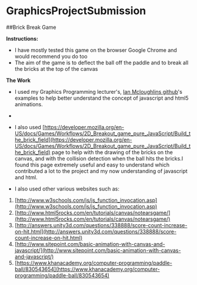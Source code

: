 # GraphicsProjectSubmission

##Brick Break Game

**Instructions:**

* I have mostly tested this game on the browser Google Chrome and would recommend you do too
* The aim of the game is to deflect the ball off the paddle and to break all the bricks at the top of the canvas

**The Work**

* I used my Graphics Programming lecturer's, [Ian Mcloughlins github](https://github.com/ianmcloughlin)'s examples to help better understand the concept of javascript and html5 animations. 
* 
* I also used [https://developer.mozilla.org/en-US/docs/Games/Workflows/2D_Breakout_game_pure_JavaScript/Build_the_brick_field](https://developer.mozilla.org/en-US/docs/Games/Workflows/2D_Breakout_game_pure_JavaScript/Build_the_brick_field) page to help with the drawing of the bricks on the canvas, and with the collision detection when the ball hits the bricks.I found this page extremely useful and easy to understand which contributed a lot to the project and my now understanding of javascript and html.

* I also used other various websites such as:

1. [http://www.w3schools.com/js/js_function_invocation.asp](http://www.w3schools.com/js/js_function_invocation.asp)
2. [http://www.html5rocks.com/en/tutorials/canvas/notearsgame/](http://www.html5rocks.com/en/tutorials/canvas/notearsgame/)
3. [http://answers.unity3d.com/questions/338888/score-count-increase-on-hit.html](http://answers.unity3d.com/questions/338888/score-count-increase-on-hit.html)
4. [http://www.sitepoint.com/basic-animation-with-canvas-and-javascript/](http://www.sitepoint.com/basic-animation-with-canvas-and-javascript/)
5. [https://www.khanacademy.org/computer-programming/paddle-ball/830543654](https://www.khanacademy.org/computer-programming/paddle-ball/830543654)
